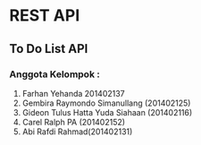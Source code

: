 # REST API 
## To Do List API

### Anggota Kelompok : 

1. Farhan Yehanda 201402137
2. Gembira Raymondo Simanullang (201402125)
3. Gideon Tulus Hatta Yuda Siahaan (201402116)
4. Carel Ralph PA (201402152)
5. Abi Rafdi Rahmad(201402131)

